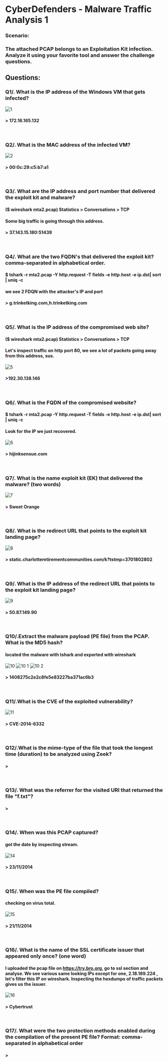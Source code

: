 # CyberDefenders - Malware Traffic Analysis 1

### Scenario:
### The attached PCAP belongs to an Exploitation Kit infection. Analyze it using your favorite tool and answer the challenge questions.

## Questions:
### Q1/. What is the IP address of the Windows VM that gets infected?
![1](https://github.com/itsoktocryy/CyberDefenders/assets/73375576/bf182081-ab49-49ea-9f8f-c824088fba09)
#### > 172.16.165.132
<br />

### Q2/. What is the MAC address of the infected VM?
![2](https://github.com/itsoktocryy/CyberDefenders/assets/73375576/5a0df814-40a6-4337-950f-ef013433cd28)
#### > 00:0c:29:c5:b7:a1
<br />

### Q3/. What are the IP address and port number that delivered the exploit kit and malware?
#### ($ wireshark mta2.pcap) Statistics > Conversations > TCP
#### Some big traffic is going through this address.
#### > 37.143.15.180:51439
<br />

### Q4/. What are the two FQDN's that delivered the exploit kit? comma-separated in alphabetical order.
#### $ tshark -r mta2.pcap -Y http.request -T fields -e http.host -e ip.dst| sort | uniq -c 
#### we see 2 FDQN with the attacker's IP and port
#### > g.trinketking.com,h.trinketking.com
<br />

### Q5/. What is the IP address of the compromised web site? 
#### ($ wireshark mta2.pcap) Statistics > Conversations > TCP
#### Let's inspect traffic on http port 80, we see a lot of packets going away from this address, sus.
![5](https://github.com/itsoktocryy/CyberDefenders/assets/73375576/580540fc-bcc3-4976-940b-be8a3a32e801)
#### >192.30.138.146
<br />

### Q6/. What is the FQDN of the compromised website?
#### $ tshark -r mta2.pcap -Y http.request -T fields -e http.host -e ip.dst| sort | uniq -c
#### Look for the IP we just recovered.
![6](https://github.com/itsoktocryy/CyberDefenders/assets/73375576/537be93c-9d8d-437e-a25b-df51a230bf7c)
#### > hijinksensue.com
<br />

### Q7/. What is the name exploit kit (EK) that delivered the malware? (two words) 
![7](https://github.com/itsoktocryy/CyberDefenders/assets/73375576/fbf6184d-9b6c-410f-8922-5b718c63e186)
#### > Sweet Orange
<br />

### Q8/. What is the redirect URL that points to the exploit kit landing page? 
![8](https://github.com/itsoktocryy/CyberDefenders/assets/73375576/a07dba25-f4c3-4076-9a60-a7f8837d4391)
#### > static.charlotteretirementcommunities.com/k?tstmp=3701802802
<br />

### Q9/. What is the IP address of the redirect URL that points to the exploit kit landing page?
![9](https://github.com/itsoktocryy/CyberDefenders/assets/73375576/054fbee5-8c66-4a21-b965-2e25fc830bb9)
#### > 50.87.149.90
<br />

### Q10/.Extract the malware payload (PE file) from the PCAP. What is the MD5 hash?
#### located the malware with tshark and exported with wireshark
![10](https://github.com/itsoktocryy/CyberDefenders/assets/73375576/010a7849-e300-4515-bc31-5c4d0c7cae42)
![10 1](https://github.com/itsoktocryy/CyberDefenders/assets/73375576/dab1190d-c6ee-4098-b23e-c1c920d0b8af)
![10 2](https://github.com/itsoktocryy/CyberDefenders/assets/73375576/c7e009c7-6024-45b6-bcb9-370539f320b3)
#### > 1408275c2e2c8fe5e83227ba371ac6b3 
<br />

### Q11/.What is the CVE of the exploited vulnerability?
![11](https://github.com/itsoktocryy/CyberDefenders/assets/73375576/9e9a1463-2d73-4071-a4ec-47e41887aac9)
#### > CVE-2014-6332
<br />

### Q12/.What is the mime-type of the file that took the longest time (duration) to be analyzed using Zeek?
#### > 
<br />

### Q13/. What was the referrer for the visited URI that returned the file "f.txt"?
#### > 
<br />

### Q14/. When was this PCAP captured?
#### got the date by inspecting stream.
![14](https://github.com/itsoktocryy/CyberDefenders/assets/73375576/375e63fa-69c4-4f98-8d02-9e6c5dd103b9)
#### > 23/11/2014
<br />

### Q15/. When was the PE file compiled?
#### checking on virus total.
![15](https://github.com/itsoktocryy/CyberDefenders/assets/73375576/389c663a-e258-4629-8a46-a35c379caada)
#### > 21/11/2014
<br />

### Q16/. What is the name of the SSL certificate issuer that appeared only once? (one word)
#### I uploaded the pcap file on https://try.bro.org, go to ssl section and analyse. We see various same looking IPs except for one, 2.18.189.224 , let's filter this IP on wireshark. Inspecting the hexdumps of traffic packets gives us the issuer.
![16](https://github.com/itsoktocryy/CyberDefenders/assets/73375576/9b363d88-ce08-4796-8bd0-538dfcc324ca)
#### > Cybertrust
<br />

### Q17/. What were the two protection methods enabled during the compilation of the present PE file? Format: comma-separated in alphabetical order
#### > 
<br />
